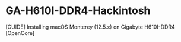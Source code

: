# GA-H610I-DDR4-Hackintosh
[GUIDE] Installing macOS Monterey (12.5.x) on Gigabyte H610I-DDR4 [OpenCore]
